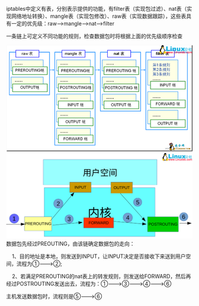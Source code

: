 iptables中定义有表，分别表示提供的功能，有filter表（实现包过滤）、nat表（实现网络地址转换）、mangle表（实现包修改）、raw表（实现数据跟踪），这些表具有一定的优先级：raw--&gt;mangle--&gt;nat--&gt;filter

一条链上可定义不同功能的规则，检查数据包时将根据上面的优先级顺序检查

![](/assets/iptables1.png)![](/assets/iptables2.png)数据包先经过PREOUTING，由该链确定数据包的走向：

    1、目的地址是本地，则发送到INPUT，让INPUT决定是否接收下来送到用户空间，流程为①---&gt;②;

    2、若满足PREROUTING的nat表上的转发规则，则发送给FORWARD，然后再经过POSTROUTING发送出去，流程为：①---&gt;③---&gt;④---&gt;⑥

主机发送数据包时，流程则是⑤---&gt;⑥

